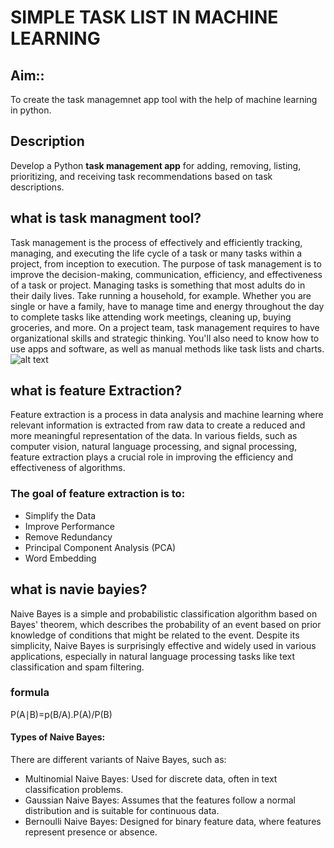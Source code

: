 # SIMPLE TASK LIST IN MACHINE LEARNING
## Aim::
To create  the task managemnet app tool with the help of machine learning in python.
## Description
Develop a Python **task management app** for adding, removing, listing, prioritizing, and receiving task recommendations based on task descriptions.
## what is task managment tool?
Task management is the process of effectively and efficiently tracking, managing, and executing the life cycle of a task or many tasks within a project, from inception to execution. The purpose of task management is to improve the decision-making, communication, efficiency, and effectiveness of a task or project.
Managing tasks is something that most adults do in their daily lives. Take running a household, for example. Whether you are single or have a family, have to manage  time and energy throughout the day to complete tasks like attending work meetings, cleaning up, buying groceries, and more.
On a project team, task management requires  to have organizational skills and strategic thinking. You'll also need to know how to use apps and software, as well as manual methods like task lists and charts.
![alt text](https://images.prismic.io/smarttask/0d6ae82b-c98b-42fa-b36b-d8eb82db7a7e_25+Best+Task+Management+Tools.png?auto=compress,format)
## what is feature Extraction?
Feature extraction is a process in data analysis and machine learning where relevant information is extracted from raw data to create a reduced and more meaningful representation of the data. In various fields, such as computer vision, natural language processing, and signal processing, feature extraction plays a crucial role in improving the efficiency and effectiveness of algorithms.
### The goal of feature extraction is to:
* Simplify the Data 
* Improve Performance
* Remove Redundancy
* Principal Component Analysis (PCA)
* Word Embedding
## what is navie bayies?
Naive Bayes is a simple and probabilistic classification algorithm based on Bayes' theorem, which describes the probability of an event based on prior knowledge of conditions that might be related to the event. Despite its simplicity, Naive Bayes is surprisingly effective and widely used in various applications, especially in natural language processing tasks like text classification and spam filtering.
### formula
P(A∣B)=p(B/A).P(A)/P(B)
#### Types of Naive Bayes:
There are different variants of Naive Bayes, such as:
- Multinomial Naive Bayes: Used for discrete data, often in text classification problems.
- Gaussian Naive Bayes: Assumes that the features follow a normal distribution and is suitable for continuous data.
- Bernoulli Naive Bayes: Designed for binary feature data, where features represent presence or absence.
​
 




